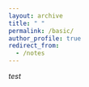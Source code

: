 ```yaml
---
layout: archive
title: " "
permalink: /basic/
author_profile: true
redirect_from:
  - /notes
---
```


*test*
